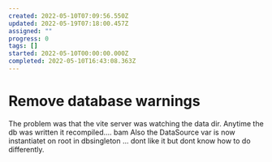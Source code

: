 ```yaml
---
created: 2022-05-10T07:09:56.550Z
updated: 2022-05-19T07:18:00.457Z
assigned: ""
progress: 0
tags: []
started: 2022-05-10T00:00:00.000Z
completed: 2022-05-10T16:43:08.363Z
---
```


# Remove database warnings

The problem was that the vite server was watching the data dir. Anytime the db was written it recompiled.... bam
Also the DataSource var is now instantiatet on root in dbsingleton ... dont like it but dont know how to do differently.
